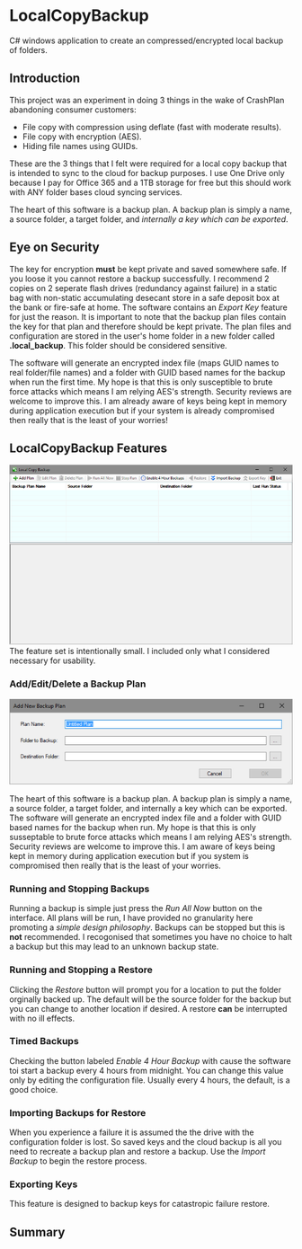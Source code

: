 # LocalCopyBackup
C# windows application to create an compressed/encrypted local backup of folders.

## Introduction
This project was an experiment in doing 3 things in the wake of CrashPlan abandoning consumer customers:
* File copy with compression using deflate (fast with moderate results).
* File copy with encryption (AES).
* Hiding file names using GUIDs.

These are the 3 things that I felt were required for a local copy backup that is intended to sync to the cloud for backup purposes. I use One Drive only because I pay for Office 365 and a 1TB storage for free but this should work with ANY folder bases cloud syncing services.

The heart of this software is a backup plan. A backup plan is simply a name, a source folder, a target folder, and _internally a key which can be exported_.

## Eye on Security
The key for encryption __must__ be kept private and saved somewhere safe. If you loose it you cannot restore a backup successfully. I recommend 2 copies on 2 seperate flash drives (redundancy against failure) in a static bag with non-static accumulating desecant store in a safe deposit box at the bank or fire-safe at home. The software contains an _Export Key_ feature for just the reason. It is important to note that the backup plan files contain the key for that plan and therefore should be kept private. The plan files and configuration are stored in the user's home folder in a new folder called __.local_backup__. This folder should be considered sensitive.

The software will generate an encrypted index file (maps GUID names to real folder/file names) and a folder with GUID based names for the backup when run the first time. My hope is that this is only susceptible to brute force attacks which means I am relying AES's strength. Security reviews are welcome to improve this. I am already aware of keys being kept in memory during application execution but if your system is already compromised then really that is the least of your worries!
## LocalCopyBackup Features
![Main Application Window](MainWindow.png)
The feature set is intentionally small. I included only what I considered necessary for usability.
### Add/Edit/Delete a Backup Plan
![Add Plan Dialog](AddPlan.png)

The heart of this software is a backup plan. A backup plan is simply a name, a source folder, a target folder, and internally a key which can be exported. The software will generate an encrypted index file and a folder with GUID based names for the backup when run. My hope is that this is only susseptable to brute force attacks which means I am relying AES's strength. Security reviews are welcome to improve this. I am aware of keys being kept in memory during application execution but if you system is compromised then really that is the least of your worries.
### Running and Stopping Backups
Running a backup is simple just press the _Run All Now_ button on the interface. All plans will be run, I have provided no granularity here promoting a _simple design philosophy_. Backups can be stopped but this is __not__ recommended. I recogonised that sometimes you have no choice to halt a backup but this may lead to an unknown backup state.
### Running and Stopping a Restore
Clicking the _Restore_ button will prompt you for a location to put the folder orginally backed up. The default will be the source folder for the backup but you can change to another location if desired. A restore __can__ be interrupted with no ill effects.
### Timed Backups
Checking the button labeled _Enable 4 Hour Backup_ with cause the software toi start a backup every 4 hours from midnight. You can change this value only by editing the configuration file. Usually every 4 hours, the default, is a good choice.
### Importing Backups for Restore
When you experience a failure it is assumed the the drive with the configuration folder is lost. So saved keys and the cloud backup is all you need to recreate a backup plan and restore a backup. Use the _Import Backup_ to begin the restore process.
### Exporting Keys
This feature is designed to backup keys for catastropic failure restore.

## Summary
